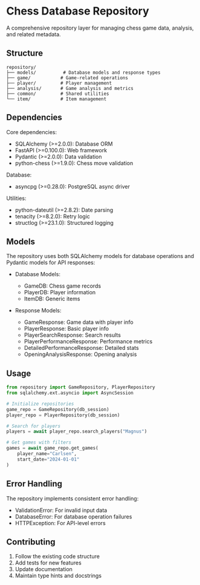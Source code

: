 # Chess Database Repository

A comprehensive repository layer for managing chess game data, analysis, and related metadata.

## Structure

```
repository/
├── models/          # Database models and response types
├── game/           # Game-related operations
├── player/         # Player management
├── analysis/       # Game analysis and metrics
├── common/         # Shared utilities
└── item/           # Item management
```

## Dependencies

Core dependencies:
- SQLAlchemy (>=2.0.0): Database ORM
- FastAPI (>=0.100.0): Web framework
- Pydantic (>=2.0.0): Data validation
- python-chess (>=1.9.0): Chess move validation

Database:
- asyncpg (>=0.28.0): PostgreSQL async driver

Utilities:
- python-dateutil (>=2.8.2): Date parsing
- tenacity (>=8.2.0): Retry logic
- structlog (>=23.1.0): Structured logging

## Models

The repository uses both SQLAlchemy models for database operations and Pydantic models for API responses:

- Database Models:
  - GameDB: Chess game records
  - PlayerDB: Player information
  - ItemDB: Generic items
  
- Response Models:
  - GameResponse: Game data with player info
  - PlayerResponse: Basic player info
  - PlayerSearchResponse: Search results
  - PlayerPerformanceResponse: Performance metrics
  - DetailedPerformanceResponse: Detailed stats
  - OpeningAnalysisResponse: Opening analysis

## Usage

```python
from repository import GameRepository, PlayerRepository
from sqlalchemy.ext.asyncio import AsyncSession

# Initialize repositories
game_repo = GameRepository(db_session)
player_repo = PlayerRepository(db_session)

# Search for players
players = await player_repo.search_players("Magnus")

# Get games with filters
games = await game_repo.get_games(
    player_name="Carlsen",
    start_date="2024-01-01"
)
```

## Error Handling

The repository implements consistent error handling:
- ValidationError: For invalid input data
- DatabaseError: For database operation failures
- HTTPException: For API-level errors

## Contributing

1. Follow the existing code structure
2. Add tests for new features
3. Update documentation
4. Maintain type hints and docstrings
